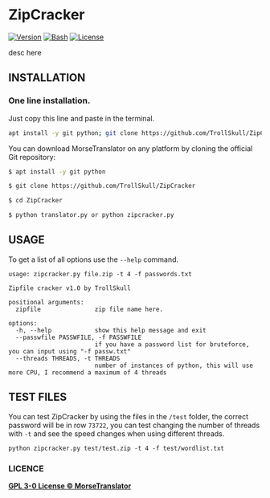 # ZipCracker

[![Version](https://img.shields.io/badge/Version-1.o-green)]()
[![Bash](https://img.shields.io/badge/Made%20with-Python-blue)]()
[![License](https://img.shields.io/badge/License-GPL-yellow)]()

desc here

## INSTALLATION
### One line installation.
Just copy this line and paste in the terminal.
```bash
apt install -y git python; git clone https://github.com/TrollSkull/ZipCracker; cd easyTPKG; python zipcracker.py
```

You can download MorseTranslator on any platform by cloning the official Git repository:

```bash
$ apt install -y git python

$ git clone https://github.com/TrollSkull/ZipCracker

$ cd ZipCracker

$ python translator.py or python zipcracker.py
```

## USAGE

To get a list of all options use the `--help` command.

```
usage: zipcracker.py file.zip -t 4 -f passwords.txt    

Zipfile cracker v1.0 by TrollSkull

positional arguments:
  zipfile               zip file name here.

options:
  -h, --help            show this help message and exit
  --passwfile PASSWFILE, -f PASSWFILE
                        if you have a password list for bruteforce, you can input using "-f passw.txt"
  --threads THREADS, -t THREADS
                        number of instances of python, this will use more CPU, I recommend a maximum of 4 threads
```

## TEST FILES

You can test ZipCracker by using the files in the `/test` folder, the correct password will be in row `73722`, you can test changing the number of threads with `-t` and see the speed changes when using different threads.

`python zipcracker.py test/test.zip -t 4 -f test/wordlist.txt`
    
### LICENCE

**[GPL 3-0 License © MorseTranslator](https://github.com/TrollSkull/ZipCracker/blob/main/LICENSE)**

